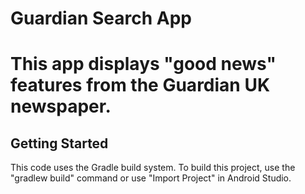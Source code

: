 Guardian Search App
===================================

This app displays "good news" features from the Guardian UK newspaper.
=======

Getting Started
---------------

This code uses the Gradle build system. To build this project, use the
"gradlew build" command or use "Import Project" in Android Studio.
